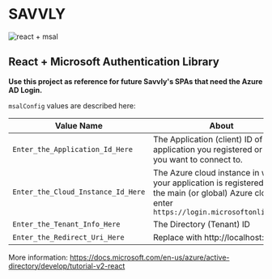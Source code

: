 # SAVVLY

![react + msal](https://miro.medium.com/max/1400/1*NUbnNtzUyfBYuPVWdkTAVw.png)

## React + Microsoft Authentication Library

**Use this project as reference for future Savvly's SPAs that need the Azure AD Login.**

`msalConfig` values are described here:

| Value Name                         | About                                                                                                                                             |
| ---------------------------------- | ------------------------------------------------------------------------------------------------------------------------------------------------- |
| `Enter_the_Application_Id_Here`    | The Application (client) ID of the application you registered or that you want to connect to.                                                     |
| `Enter_the_Cloud_Instance_Id_Here` | The Azure cloud instance in which your application is registered. For the main (or global) Azure cloud, enter `https://login.microsoftonline.com` |
| `Enter_the_Tenant_Info_Here`       | The Directory (Tenant) ID                                                                                                                         |
| `Enter_the_Redirect_Uri_Here`      | Replace with http://localhost:3000                                                                                                                |

More information:
https://docs.microsoft.com/en-us/azure/active-directory/develop/tutorial-v2-react
